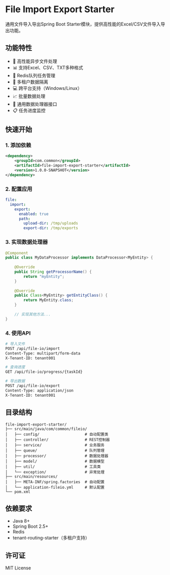# File Import Export Starter

通用文件导入导出Spring Boot Starter模块，提供高性能的Excel/CSV文件导入导出功能。

## 功能特性

- 🚀 高性能异步文件处理
- 📊 支持Excel、CSV、TXT多种格式
- 🔄 Redis队列任务管理
- 🏢 多租户数据隔离
- 💻 跨平台支持（Windows/Linux）
- 📈 批量数据处理
- 🎯 通用数据处理器接口
- 📋 任务进度监控

## 快速开始

### 1. 添加依赖

```xml
<dependency>
    <groupId>com.common</groupId>
    <artifactId>file-import-export-starter</artifactId>
    <version>1.0.0-SNAPSHOT</version>
</dependency>
```

### 2. 配置应用

```yaml
file:
  import:
    export:
      enabled: true
      path:
        upload-dir: /tmp/uploads
        export-dir: /tmp/exports
```

### 3. 实现数据处理器

```java
@Component
public class MyDataProcessor implements DataProcessor<MyEntity> {
    
    @Override
    public String getProcessorName() {
        return "myEntity";
    }
    
    @Override
    public Class<MyEntity> getEntityClass() {
        return MyEntity.class;
    }
    
    // 实现其他方法...
}
```

### 4. 使用API

```bash
# 导入文件
POST /api/file-io/import
Content-Type: multipart/form-data
X-Tenant-ID: tenant001

# 查询进度
GET /api/file-io/progress/{taskId}

# 导出数据
POST /api/file-io/export
Content-Type: application/json
X-Tenant-ID: tenant001
```

## 目录结构

```
file-import-export-starter/
├── src/main/java/com/common/fileio/
│   ├── config/                    # 自动配置类
│   ├── controller/                # REST控制器
│   ├── service/                   # 业务服务
│   ├── queue/                     # 队列管理
│   ├── processor/                 # 数据处理器
│   ├── model/                     # 数据模型
│   ├── util/                      # 工具类
│   └── exception/                 # 异常处理
├── src/main/resources/
│   ├── META-INF/spring.factories  # 自动配置
│   └── application-fileio.yml     # 默认配置
└── pom.xml
```

## 依赖要求

- Java 8+
- Spring Boot 2.5+
- Redis
- tenant-routing-starter（多租户支持）

## 许可证

MIT License